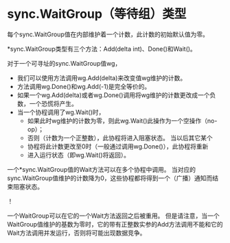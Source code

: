 # sync.WaitGroup（等待组）类型

每个sync.WaitGroup值在内部维护着一个计数，此计数的初始默认值为零。

*sync.WaitGroup类型有三个方法：Add(delta int)、Done()和Wait()。

对于一个可寻址的sync.WaitGroup值wg，
   - 我们可以使用方法调用wg.Add(delta)来改变值wg维护的计数。
   - 方法调用wg.Done()和wg.Add(-1)是完全等价的。
   - 如果一个wg.Add(delta)或者wg.Done()调用将wg维护的计数更改成一个负数，一个恐慌将产生。
   - 当一个协程调用了wg.Wait()时，
       - 如果此时wg维护的计数为零，则此wg.Wait()此操作为一个空操作（no-op）；
       - 否则（计数为一个正整数），此协程将进入阻塞状态。 当以后其它某个
       - 协程将此计数更改至0时（一般通过调用wg.Done()），此协程将重新
       - 进入运行状态（即wg.Wait()将返回）。

一个*sync.WaitGroup值的Wait方法可以在多个协程中调用。 当对应的sync.WaitGroup值维护的计数降为0，这些协程都将得到一个（广播）通知而结束阻塞状态。

！[](images/39-1.png)

一个WaitGroup可以在它的一个Wait方法返回之后被重用。 但是请注意，当一个WaitGroup值维护的基数为零时，它的带有正整数实参的Add方法调用不能和它的Wait方法调用并发运行，否则将可能出现数据竞争。